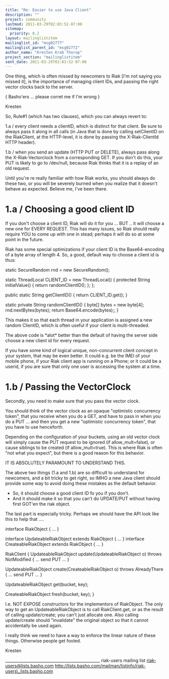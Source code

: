```yaml
---
title: "Re: Easier to use Java Client"
description: ""
project: community
lastmod: 2011-03-29T02:03:52-07:00
sitemap:
  priority: 0.2
layout: mailinglistitem
mailinglist_id: "msg02777"
mailinglist_parent_id: "msg02772"
author_name: "Kresten Krab Thorup"
project_section: "mailinglistitem"
sent_date: 2011-03-29T02:03:52-07:00
---
```



One thing, which is often missed by newcomers to Riak [I'm not saying you 
missed it], is the importance of managing client IDs, and passing the right 
vector clocks back to the server. 

 { Basho'ers ... please corret me if I'm wrong }

Kresten



So, Rule#1 (which has two clauses), which you can always revert to:

1.a / every client needs a clientID, which is distinct for that client. Be 
sure to always pass it along in all calls (in Java that is done by calling 
setClientID on the RiakClient, at the HTTP-level, it is done by passing the 
X-Riak-ClientId HTTP header).

1.b / when you send an update (HTTP PUT or DELETE), always pass along the 
X-Riak-Vectorclock from a corresponding GET. If you don't do this, your PUT is 
likely to go to /dev/null, because Riak thinks that it is a replay of an old 
request.

Until you're re really familiar with how Riak works, you should always do these 
two, or you will be severely burned when you realize that it doesn't behave as 
expected. Believe me, I've been there.


1.a / Choosing a good client ID
========================

If you don't choose a client ID, Riak will do it for you ... BUT .. it will 
choose a new one for EVERY REQUEST. This has many issues, so Riak should 
really require YOU to come up with one in stead; perhaps it will do so at some 
point in the future.

Riak has some special optimizations if your client ID is the Base64-encoding of 
a byte array of length 4. So, a good, default way to choose a client id is 
thus:

 static SecureRandom rnd = new SecureRandom();
 
 static ThreadLocal CLIENT\_ID = new ThreadLocal() {
 protected String initialValue() {
 return randomClientID();
 };
 };
 
 public static String getClientID() {
 return CLIENT\_ID.get();
 }
 
 static private String randomClientID() {
 byte[] bytes = new byte[4];
 rnd.nextBytes(bytes);
 return Base64.encode(bytes);;
 }

This makes it so that each thread in your application is assigned a new random 
ClientID, which is often useful if your client is multi-threaded.

The above code is \*alot\* better than the default of having the server side 
choose a new client id for every request.

If you have some kind of logical unique, non-concurrent client concept in your 
system, that may be even better. It could e.g. be the IMEI of your mobile 
phone, if your Riak client app is running on a Phone; or it could be a userid, 
if you are sure that only one user is accessing the system at a time.


1.b / Passing the VectorClock
=======================

Secondly, you need to make sure that you pass the vector clock. 

You should think of the vector clock as an opaque "optimistic concurrency 
token", that you receive when you do a GET, and have to pass in when you do a 
PUT ... and then you get a new "optimistic concurrency token", that you have to 
use henceforth.

Depending on the configuration of your buckets, using an old vector clock will 
simply cause the PUT request to be ignored (if allow\_mult=false), or cause 
siblings to be created (if allow\_mult=true). This is where Riak is often "not 
what you expect", but there is a good reason for this behavior.

IT IS ABSOLUTELY PARAMOUNT TO UNDERSTAND THIS.



The above two things (1.a and 1.b) are so difficult to understand for 
newcomers, and a bit tricky to get right, so IMHO a new Java client should 
provide some way to avoid doing these mistakes as the default behavior.

- So, it should choose a good client ID fo you if you don't.
- And it should make it so that you can't do UPDATE/PUT without having first 
GOT'en the riak object. 

The last part is especially tricky. Perhaps we should have the API look like 
this to help that ....

 interface RiakObject {
 ...
 }

 interface UpdateableRiakObject extends RiakObject { ... }
 interface CreateableRiakObject extends RiakObject { ... }

 RiakClient {
 UpdateableRiakObject update(UpdateableRiakObject o) throws NotModified
 { ... send PUT ... }

 UpdateableRiakObject create(CreateableRiakObject o) throws AlreadyThere
 { ... send PUT ... }

 UpdateableRiakObject get(bucket, key);

 CreateableRiakObject fresh(bucket, key);
 }

I.e. NOT EXPOSE constructors for the implementors of RiakObject. The only way 
to get an UpdateableRiakObject is to call RiakClient.get, or as the result of 
calling update/create; you can't just allocate one. Also calling update/create 
should "invalidate" the original object so that it cannot accidentally be used 
again. 

I really think we need to have a way to enforce the linear nature of these 
things. Otherwise people get fooled.



Kresten




\_\_\_\_\_\_\_\_\_\_\_\_\_\_\_\_\_\_\_\_\_\_\_\_\_\_\_\_\_\_\_\_\_\_\_\_\_\_\_\_\_\_\_\_\_\_\_
riak-users mailing list
riak-users@lists.basho.com
http://lists.basho.com/mailman/listinfo/riak-users\_lists.basho.com

